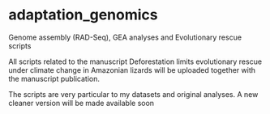 # adaptation_genomics
Genome assembly (RAD-Seq), GEA analyses and Evolutionary rescue scripts

All scripts related to the manuscript Deforestation limits evolutionary rescue under climate change in Amazonian lizards will be uploaded together with the manuscript publication.

The scripts are very particular to my datasets and original analyses. A new cleaner version will be made available soon
